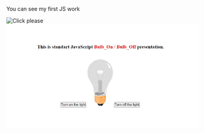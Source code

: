 You can see my first JS work

![Click please](https://yusufgozukara.github.io/bulb_on_off/)
![Image](https://github.com/yusufgozukara/bulb_on_off/blob/master/bulb_presentation.jpg)
